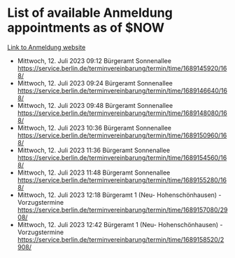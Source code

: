# List of available Anmeldung appointments as of $NOW
[Link to Anmeldung website](https://service.berlin.de/terminvereinbarung/termin/tag.php?termin=1&anliegen[]=120686&dienstleisterlist=122210,122217,327316,122219,327312,122227,327314,122231,327346,122243,327348,122254,122252,329742,122260,329745,122262,329748,122271,327278,122273,327274,122277,327276,330436,122280,327294,122282,327290,122284,327292,122291,327270,122285,327266,122286,327264,122296,327268,150230,329760,122297,327286,122294,327284,122312,329763,122314,329775,122304,327330,122311,327334,122309,327332,317869,122281,327352,122279,329772,122283,122276,327324,122274,327326,122267,329766,122246,327318,122251,327320,122257,327322,122208,327298,122226,327300&herkunft=http%3A%2F%2Fservice.berlin.de%2Fdienstleistung%2F120686%2F)
- Mittwoch, 12. Juli 2023 09:12 Bürgeramt Sonnenallee https://service.berlin.de/terminvereinbarung/termin/time/1689145920/168/
- Mittwoch, 12. Juli 2023 09:24 Bürgeramt Sonnenallee https://service.berlin.de/terminvereinbarung/termin/time/1689146640/168/
- Mittwoch, 12. Juli 2023 09:48 Bürgeramt Sonnenallee https://service.berlin.de/terminvereinbarung/termin/time/1689148080/168/
- Mittwoch, 12. Juli 2023 10:36 Bürgeramt Sonnenallee https://service.berlin.de/terminvereinbarung/termin/time/1689150960/168/
- Mittwoch, 12. Juli 2023 11:36 Bürgeramt Sonnenallee https://service.berlin.de/terminvereinbarung/termin/time/1689154560/168/
- Mittwoch, 12. Juli 2023 11:48 Bürgeramt Sonnenallee https://service.berlin.de/terminvereinbarung/termin/time/1689155280/168/
- Mittwoch, 12. Juli 2023 12:18 Bürgeramt 1 (Neu- Hohenschönhausen) - Vorzugstermine https://service.berlin.de/terminvereinbarung/termin/time/1689157080/2908/
- Mittwoch, 12. Juli 2023 12:42 Bürgeramt 1 (Neu- Hohenschönhausen) - Vorzugstermine https://service.berlin.de/terminvereinbarung/termin/time/1689158520/2908/
